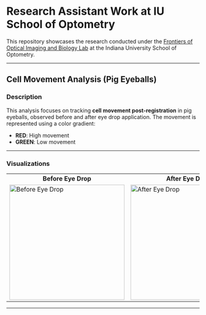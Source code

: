 # Research Assistant Work at IU School of Optometry

This repository showcases the research conducted under the [Frontiers of Optical Imaging and Biology Lab](https://blogs.iu.edu/tankamlab/people/) at the Indiana University School of Optometry.

---

## Cell Movement Analysis (Pig Eyeballs)

### Description
This analysis focuses on tracking **cell movement post-registration** in pig eyeballs, observed before and after eye drop application. The movement is represented using a color gradient:
- **RED**: High movement
- **GREEN**: Low movement

---

### Visualizations

<table>
  <tr>
    <td align="center"><b>Before Eye Drop</b></td>
    <td align="center"><b>After Eye Drop</b></td>
    <td align="center"><b>2 Minutes After Eye Drop</b></td>
  </tr>
  <tr>
    <td><img src="https://github.com/AKA2320/OCT_RA/blob/main/pig_eyeball/before_reduced.gif" alt="Before Eye Drop" width="300"/></td>
    <td><img src="https://github.com/AKA2320/OCT_RA/blob/main/pig_eyeball/after_reduced.gif" alt="After Eye Drop" width="300"/></td>
    <td><img src="https://github.com/AKA2320/OCT_RA/blob/main/pig_eyeball/after_2min_reduced.gif" alt="2 mins After Eye Drop" width="300"/></td>
  </tr>
</table>

---
